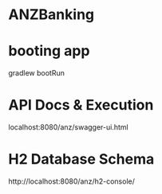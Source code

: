 # ANZBanking

# booting app
gradlew bootRun  

# API Docs & Execution
localhost:8080/anz/swagger-ui.html

# H2 Database Schema
http://localhost:8080/anz/h2-console/


